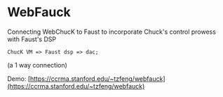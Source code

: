 # WebFauck

Connecting WebChucK to Faust to incorporate Chuck's control prowess with Faust's DSP 

```
ChucK VM => Faust dsp => dac;
```

(a 1 way connection)

Demo: [https://ccrma.stanford.edu/~tzfeng/webfauck](https://ccrma.stanford.edu/~tzfeng/webfauck)